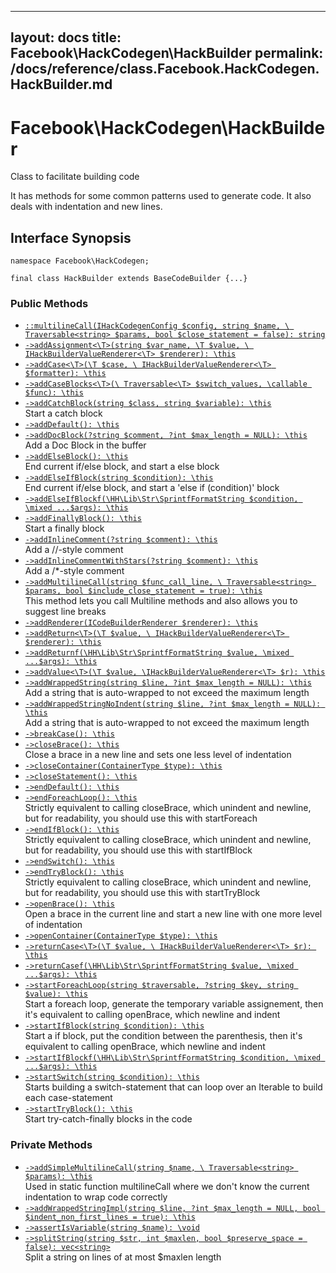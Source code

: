 
***

layout: docs
title: Facebook\\HackCodegen\\HackBuilder
permalink: /docs/reference/class.Facebook.HackCodegen.HackBuilder.md
---







# Facebook\\HackCodegen\\HackBuilder




Class to facilitate building code




It has methods for some common patterns
used to generate code. It also deals with indentation and new lines.




## Interface Synopsis




``` Hack
namespace Facebook\HackCodegen;

final class HackBuilder extends BaseCodeBuilder {...}
```




### Public Methods




* [` ::multilineCall(IHackCodegenConfig $config, string $name, \ Traversable<string> $params, bool $close_statement = false): string `](<class.Facebook.HackCodegen.HackBuilder.multilineCall.md>)
* [` ->addAssignment<\T>(string $var_name, \T $value, \ IHackBuilderValueRenderer<\T> $renderer): \this `](<class.Facebook.HackCodegen.HackBuilder.addAssignment.md>)
* [` ->addCase<\T>(\T $case, \ IHackBuilderValueRenderer<\T> $formatter): \this `](<class.Facebook.HackCodegen.HackBuilder.addCase.md>)
* [` ->addCaseBlocks<\T>(\ Traversable<\T> $switch_values, \callable $func): \this `](<class.Facebook.HackCodegen.HackBuilder.addCaseBlocks.md>)
* [` ->addCatchBlock(string $class, string $variable): \this `](<class.Facebook.HackCodegen.HackBuilder.addCatchBlock.md>)\
  Start a catch block
* [` ->addDefault(): \this `](<class.Facebook.HackCodegen.HackBuilder.addDefault.md>)
* [` ->addDocBlock(?string $comment, ?int $max_length = NULL): \this `](<class.Facebook.HackCodegen.HackBuilder.addDocBlock.md>)\
  Add a Doc Block in the buffer
* [` ->addElseBlock(): \this `](<class.Facebook.HackCodegen.HackBuilder.addElseBlock.md>)\
  End current if/else block, and start a else block
* [` ->addElseIfBlock(string $condition): \this `](<class.Facebook.HackCodegen.HackBuilder.addElseIfBlock.md>)\
  End current if/else block, and start a 'else if (condition)' block
* [` ->addElseIfBlockf(\HH\Lib\Str\SprintfFormatString $condition, \mixed ...$args): \this `](<class.Facebook.HackCodegen.HackBuilder.addElseIfBlockf.md>)
* [` ->addFinallyBlock(): \this `](<class.Facebook.HackCodegen.HackBuilder.addFinallyBlock.md>)\
  Start a finally block
* [` ->addInlineComment(?string $comment): \this `](<class.Facebook.HackCodegen.HackBuilder.addInlineComment.md>)\
  Add a //-style comment
* [` ->addInlineCommentWithStars(?string $comment): \this `](<class.Facebook.HackCodegen.HackBuilder.addInlineCommentWithStars.md>)\
  Add a /*-style comment
* [` ->addMultilineCall(string $func_call_line, \ Traversable<string> $params, bool $include_close_statement = true): \this `](<class.Facebook.HackCodegen.HackBuilder.addMultilineCall.md>)\
  This method lets you call Multiline methods and also allows you to
  suggest line breaks
* [` ->addRenderer(ICodeBuilderRenderer $renderer): \this `](<class.Facebook.HackCodegen.HackBuilder.addRenderer.md>)
* [` ->addReturn<\T>(\T $value, \ IHackBuilderValueRenderer<\T> $renderer): \this `](<class.Facebook.HackCodegen.HackBuilder.addReturn.md>)
* [` ->addReturnf(\HH\Lib\Str\SprintfFormatString $value, \mixed ...$args): \this `](<class.Facebook.HackCodegen.HackBuilder.addReturnf.md>)
* [` ->addValue<\T>(\T $value, \IHackBuilderValueRenderer<\T> $r): \this `](<class.Facebook.HackCodegen.HackBuilder.addValue.md>)
* [` ->addWrappedString(string $line, ?int $max_length = NULL): \this `](<class.Facebook.HackCodegen.HackBuilder.addWrappedString.md>)\
  Add a string that is auto-wrapped to not exceed the maximum length
* [` ->addWrappedStringNoIndent(string $line, ?int $max_length = NULL): \this `](<class.Facebook.HackCodegen.HackBuilder.addWrappedStringNoIndent.md>)\
  Add a string that is auto-wrapped to not exceed the maximum length
* [` ->breakCase(): \this `](<class.Facebook.HackCodegen.HackBuilder.breakCase.md>)
* [` ->closeBrace(): \this `](<class.Facebook.HackCodegen.HackBuilder.closeBrace.md>)\
  Close a brace in a new line and sets one less level of indentation
* [` ->closeContainer(ContainerType $type): \this `](<class.Facebook.HackCodegen.HackBuilder.closeContainer.md>)
* [` ->closeStatement(): \this `](<class.Facebook.HackCodegen.HackBuilder.closeStatement.md>)
* [` ->endDefault(): \this `](<class.Facebook.HackCodegen.HackBuilder.endDefault.md>)
* [` ->endForeachLoop(): \this `](<class.Facebook.HackCodegen.HackBuilder.endForeachLoop.md>)\
  Strictly equivalent to calling closeBrace, which unindent and newline,
  but for readability, you should use this with startForeach
* [` ->endIfBlock(): \this `](<class.Facebook.HackCodegen.HackBuilder.endIfBlock.md>)\
  Strictly equivalent to calling closeBrace, which unindent and newline,
  but for readability, you should use this with startIfBlock
* [` ->endSwitch(): \this `](<class.Facebook.HackCodegen.HackBuilder.endSwitch.md>)
* [` ->endTryBlock(): \this `](<class.Facebook.HackCodegen.HackBuilder.endTryBlock.md>)\
  Strictly equivalent to calling closeBrace, which unindent and newline,
  but for readability, you should use this with startTryBlock
* [` ->openBrace(): \this `](<class.Facebook.HackCodegen.HackBuilder.openBrace.md>)\
  Open a brace in the current line and start a new line
  with one more level of indentation
* [` ->openContainer(ContainerType $type): \this `](<class.Facebook.HackCodegen.HackBuilder.openContainer.md>)
* [` ->returnCase<\T>(\T $value, \ IHackBuilderValueRenderer<\T> $r): \this `](<class.Facebook.HackCodegen.HackBuilder.returnCase.md>)
* [` ->returnCasef(\HH\Lib\Str\SprintfFormatString $value, \mixed ...$args): \this `](<class.Facebook.HackCodegen.HackBuilder.returnCasef.md>)
* [` ->startForeachLoop(string $traversable, ?string $key, string $value): \this `](<class.Facebook.HackCodegen.HackBuilder.startForeachLoop.md>)\
  Start a foreach loop, generate the temporary variable assignement, then
  it's equivalent to calling openBrace, which newline and indent
* [` ->startIfBlock(string $condition): \this `](<class.Facebook.HackCodegen.HackBuilder.startIfBlock.md>)\
  Start a if block, put the condition between the parenthesis, then
  it's equivalent to calling openBrace, which newline and indent
* [` ->startIfBlockf(\HH\Lib\Str\SprintfFormatString $condition, \mixed ...$args): \this `](<class.Facebook.HackCodegen.HackBuilder.startIfBlockf.md>)
* [` ->startSwitch(string $condition): \this `](<class.Facebook.HackCodegen.HackBuilder.startSwitch.md>)\
  Starts building a switch-statement that can loop over an Iterable
  to build each case-statement
* [` ->startTryBlock(): \this `](<class.Facebook.HackCodegen.HackBuilder.startTryBlock.md>)\
  Start try-catch-finally blocks in the code







### Private Methods




- [` ->addSimpleMultilineCall(string $name, \ Traversable<string> $params): \this `](<class.Facebook.HackCodegen.HackBuilder.addSimpleMultilineCall.md>)\
  Used in static function multilineCall where we don't know the current
  indentation to wrap code correctly
- [` ->addWrappedStringImpl(string $line, ?int $max_length = NULL, bool $indent_non_first_lines = true): \this `](<class.Facebook.HackCodegen.HackBuilder.addWrappedStringImpl.md>)
- [` ->assertIsVariable(string $name): \void `](<class.Facebook.HackCodegen.HackBuilder.assertIsVariable.md>)
- [` ->splitString(string $str, int $maxlen, bool $preserve_space = false): vec<string> `](<class.Facebook.HackCodegen.HackBuilder.splitString.md>)\
  Split a string on lines of at most $maxlen length